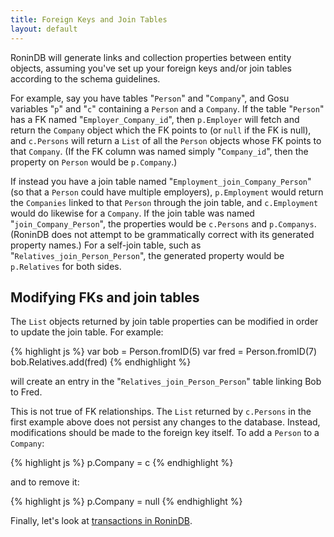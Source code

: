 ```yaml
---
title: Foreign Keys and Join Tables
layout: default
---
```


RoninDB will generate links and collection properties between entity objects,
assuming you've set up your foreign keys and/or join tables according to the
schema guidelines.

For example, say you have tables "`Person`" and "`Company`", and Gosu
variables "`p`" and "`c`" containing a `Person` and a `Company`. If the table
"`Person`" has a FK named "`Employer_Company_id`", then `p.Employer` will
fetch and return the `Company` object which the FK points to (or `null` if the
FK is null), and `c.Persons` will return a `List` of all the `Person` objects
whose FK points to that `Company`. (If the FK column was named simply
"`Company_id`", then the property on `Person` would be `p.Company`.)

If instead you have a join table named "`Employment_join_Company_Person`" (so
that a `Person` could have multiple employers), `p.Employment` would return
the `Companies` linked to that `Person` through the join table, and
`c.Employment` would do likewise for a `Company`. If the join table was named
"`join_Company_Person`", the properties would be `c.Persons` and `p.Companys`.
(RoninDB does not attempt to be grammatically correct with its generated
property names.) For a self-join table, such as
"`Relatives_join_Person_Person`", the generated property would be
`p.Relatives` for both sides.

## Modifying FKs and join tables

The `List` objects returned by join table properties can be modified in order
to update the join table. For example:

{% highlight js %}
    var bob = Person.fromID(5)
    var fred = Person.fromID(7)
    bob.Relatives.add(fred)
{% endhighlight %}

will create an entry in the "`Relatives_join_Person_Person`" table linking Bob
to Fred.

This is not true of FK relationships. The `List` returned by `c.Persons` in
the first example above does not persist any changes to the database. Instead,
modifications should be made to the foreign key itself. To add a `Person` to a
`Company`:

{% highlight js %}
    p.Company = c
{% endhighlight %}

and to remove it:

{% highlight js %}
    p.Company = null
{% endhighlight %}

Finally, let's look at [transactions in RoninDB](Transactions.html).
